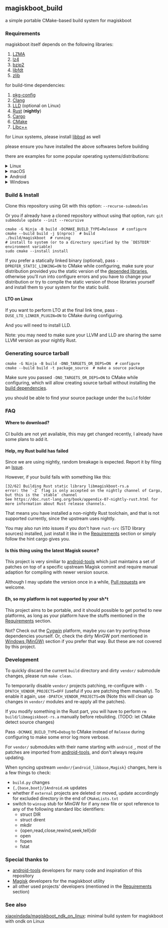 ## magiskboot_build

a simple portable CMake-based build system for magiskboot

### Requirements

magiskboot itself depends on the following libraries:

1. [LZMA][LZMA]
2. [lz4][lz4]
3. [bzip2][bzip]
4. [libfdt][libfdt]
5. [zlib][zlib]

for build-time dependencies:

1. [pkg-config][pkg-config]
2. [Clang][Clang]
3. [LLD][LLD] (optional on Linux)
4. [Rust][Rust] (**nightly**)
5. [Cargo][Cargo]
6. [CMake][CMake]
7. [Libc++][Libcxx]

for Linux systems, please install [libbsd][libbsd] as well

please ensure you have installed the above softwares before building

there are examples for some popular operating systems/distributions:

<details><summary>Linux</summary>

#### Ubuntu 22.04 (jammy)

install nightly Rust via [rustup][rustup] first

````shell
sudo apt update
sudo apt upgrade  # upgrade all existing packages (optional)
# replace clang-15, libc++-15-dev, libc++abi-15-dev with clang, libc++-dev and libc++abi-dev
#  if your Ubuntu is too old, do the same for lld if you want to use it
sudo apt install build-essential lzma-dev liblzma-dev liblz4-dev libbz2-dev libfdt-dev \
                 zlib1g-dev pkgconf clang-15 libc++-15-dev libc++abi-15-dev cmake \
                 ninja-build libbsd-dev  # optional: lld-15
rustup component add rust-src  # install STD library source
# the following cmds are only for Ubuntu jammy:
mkdir ~/.bin
ln -s `which clang-15` ~/.bin/clang
ln -s `which clang++-15` ~/.bin/clang++

# optional:
# ln -s `which lld-15` ~/.bin/lld

# finally 
export PATH=~/.bin:$PATH
````

#### Alpine Linux (edge)

install nightly Rust via [rustup][rustup] (can be installed with `apk`) first

````shell
sudo apk update
sudo apk upgrade  # upgrade all existing packages (recommended)
sudo apk add build-base xz-dev lz4-dev bzip2-dev dtc-dev zlib-dev \
        pkgconf clang libc++-dev cmake samurai libbsd-dev  # optional: lld
rustup component add rust-src  # install STD library source
````

#### archlinux

install nightly Rust via [rustup][rustup] (can be installed with `pacman`) first

````shell
sudo pacman -Su  # sync and upgrade all existing packages
sudo pacman -S --needed base-devel xz lz4 bzip2 dtc zlib pkgconf clang libc++ cmake ninja libbsd  # optional: lld
rustup component add rust-src  # install STD library source
````

</details>

<details><summary>macOS</summary>

#### macOS Big Sur (or higher verison)

install [Homebrew][Homebrew] first

````shell
brew update
brew upgrade  # upgrade all existing packages (optional)
brew install binutils xz lz4 bzip2 dtc zlib pkgconf llvm cmake ninja rustup-init
rustup-init  # install nightly Rust here
mkdir ~/.bin
for x in $HOMEBREW_PREFIX/opt/binutils/bin/*; do ln -s $x ~/.bin; done
unlink ~/.bin/strip  # avoids "Killed 9" error
export PATH=$HOMEBREW_PREFIX/opt/llvm/bin:~/.bin:$PATH
````

</details>

<details><summary>Android</summary>

#### Termux

Building on Termux is no longer supported.

while it's still possible, you will need to compile a nightly Rust toolchain from source, by yourself.

NOTE: the one provided by `tur-repo` is outdated and no longer work in the latest Termux distribution.

Recommend directly using `libmagiskboot.so` extracted from the Magisk APK, it's just a static ELF program.

````shell
apt update
apt upgrade  # upgrade all existing packages (optional)
apt install tur-repo  # for nightly Rust package
apt install build-essentials liblzma liblz4 libbz2 dtc zlib pkg-config \
            clang lld rustc-nightly rust-src-nightly cmake ninja libbsd
````

</details>

<details><summary>Windows</summary>

#### Windows (MinGW)

> **Note**
> A minor amount of POSIX functions in `src/winsup/*_compat.c` are currently stubbed and no-op (e.g. chmod, chown, mknod), but it shouldn't cause too much trouble for magiskboot to work.
>
> However, if you know a better way to do this, please feel free to open a Pull Request to change it :)

Install [MSYS2][MSYS2] first, use the MINGW64 Terminal. Change the setting for `mintty.exe` and give it administrator permission (needed for using native symlinks).

don't forget to set this environtment variable to allow symlinks to work properly: `export MSYS=winsymlinks:native` (required for the build I guess)

install nightly Rust via [rustup][rustup] (Please choose the GNU ABI)

````shell
pacman -Syu  # upgrade all existing packages (optional, you may need to do this for multiple times)
pacman -S base-devel cygpath mingw-w64-x86_64-{xz,lz4,bzip2,dtc,zlib,pkgconf,clang,lld,cmake,libc++,ninja}
rustup component add rust-src  # install STD library source
````

There is also an old MinGW port, it works great:

[svoboda18/magiskboot](https://github.com/svoboda18/magiskboot.git): a dirty Windows port with custom GNU Make based build system

Or you can try the Cygwin port below (it already kinda works).

#### Cygwin (WIP)

To build for Cygwin, you need to compile a nightly Rust toolchain from source, for more info: [Cygwin Rust porting](https://gist.github.com/ookiineko/057eb3a91825313caeaf6d793a33b0b2)

Currently Cygwin Rust has no host tools support, so you have patch the CMakeLists and make it cross-compile for Cygwin.

NOTE: This project doesn't support cross-compiling for now, but it should be easy to get patched to support that.

You will also need to compile the LLVM/Clang from source to add Cygwin target, see: [my unofficial cygports](https://github.com/orgs/ookiineko-cygpkg/repositories)

</details>

### Build & Install

Clone this repository using Git with this option: `--recurse-submodules`

Or you if already have a cloned repository without using that option, run: `git submodule update --init --recursive`

````shell
cmake -G Ninja -B build -DCMAKE_BUILD_TYPE=Release  # configure
cmake --build build -j $(nproc)  # build
./build/magiskboot  # running
# install to system (or to a directory specified by the `DESTDIR' environment variable)
sudo cmake --install install
````

If you prefer a statically linked binary (optional), pass `-DPREFER_STATIC_LINKING=ON` to CMake while configuring, make sure your distribution provided you the static version of the [depended libraries](#requirements), otherwise you'll run into configure errors and you have to change your distribution or try to compile the static version of those libraries yourself and install them to your system for the static build.

#### LTO on Linux

If you want to perform LTO at the final link time, pass `-DUSE_LTO_LINKER_PLUGIN=ON` to CMake during configuring.

And you will need to install LLD.

Note: you may need to make sure your LLVM and LLD are sharing the same LLVM version as your nightly Rust.

### Generating source tarball

````shell
cmake -G Ninja -B build -DNO_TARGETS_OR_DEPS=ON  # configure
cmake --build build -t package_source  # make a source package
````

Make sure you passed `-DNO_TARGETS_OR_DEPS=ON` to CMake while configuring, which will allow creating source tarball without installing the [build dependencies](#requirements).

you should be able to find your source package under the `build` folder

### FAQ

#### Where to download?

CI builds are not yet available, this may get changed recently, I already have some plans to add it.

#### Help, my Rust build has failed

Since we are using nightly, random breakage is expected. Report it by filing an [Issue](../../issues).

However, if your build fails with something like this:

````text
[32/62] Building Rust static library libmagiskboot-rs.a
error: the `-Z` flag is only accepted on the nightly channel of Cargo, but this is the `stable` channel
See https://doc.rust-lang.org/book/appendix-07-nightly-rust.html for more information about Rust release channels.
````

That means you have installed a non-nightly Rust toolchain, and that is not supported currently, since the upstream uses nightly.

You may also run into issues if you don't have `rust-src` (STD library sources) installed, just install it like in the [Requirements](#requirements) section or simply follow the hint cargo gives you.

#### Is this thing using the latest Magisk source?

This project is very similiar to [android-tools][android-tools] which just maintains a set of patches on top of a specific upstream Magisk commit and require manual adaption for compiling with newer version source.

Although I may update the version once in a while, [Pull requests](../../pulls) are welcome.

#### Eh, so my platform is not supported by your sh*t

This project aims to be portable, and it should possible to get ported to new platforms, as long as your platform have the stuffs mentioned in the [Requirements](#requirements) section.

Not? Check out the [Cygwin](#cygwin-wip) platform, maybe you can try porting those dependencies yourself.
Or, check the dirty MinGW port mentioned in [Windows (MinGW)](#windows-mingw) section if you prefer that way. But these are not covered by this project.

### Development

To quickly discard the current `build` directory and dirty `vendor/` submodule changes, please run `make clean`.

To temporarily disable `vendor/` projects patching, re-configure with `-DPATCH_VENDOR_PROJECTS=OFF` (useful if you are patching them manually).
To enable it again, use `-DPATCH_VENDOR_PROJECTS=ON` (Note this will clean up changes in `vendor/` modules and re-apply all the patches).

If you modify something in the Rust part, you will have to perform `rm build/libmagiskboot-rs.a` manually before rebuilding. (TODO: let CMake detect source changes)

Pass `-DCMAKE_BUILD_TYPE=Debug` to CMake instead of `Release` during configuring to make some error log more verbose.

For `vendor/` submodules with their name starting with `android_`, most of the patches are imported from [android-tools][android-tools], and don't always require updating.

When syncing upstream `vendor/{android_libbase,Magisk}` changes, here is a few things to check:
  * `build.py` changes
  * `{,{base,boot}/}Android.mk` updates
  * whether if `external` projects are deleted or moved, update accordingly for excluded directory in the end of `CMakeLists.txt`
  * switch to `winsup` stub for MinGW for if any new file or spot reference to any of the following standard libc identifiers:
    * struct DIR
    * struct dirent
    * mkdir
    * {open,read,close,rewind,seek,tell}dir
    * open
    * fopen
    * fstat

### Special thanks to

- [android-tools][android-tools] developers for many code and inspiration of this repository
- [Magisk][Magisk] developers for the magiskboot utility
- all other used projects' developers (mentioned in the [Requirements](#requirements) section)

### See also

[xiaoxindada/magiskboot_ndk_on_linux][magiskboot_ndk_on_linux]: minimal build system for magiskboot with ondk on Linux

[pkg-config]: https://www.freedesktop.org/wiki/Software/pkg-config/
[LZMA]: https://tukaani.org/lzma/
[lz4]: https://lz4.github.io/lz4/
[bzip]: http://www.bzip.org/
[libfdt]: https://github.com/kernkonzept/libfdt.git
[zlib]: https://zlib.net/
[Clang]: https://clang.llvm.org/
[LLD]: https://lld.llvm.org/
[Rust]: https://www.rust-lang.org/
[Cargo]: https://doc.rust-lang.org/cargo/
[CMake]: https://cmake.org/
[Magisk]: https://github.com/topjohnwu/Magisk.git
[android-tools]: https://github.com/nmeum/android-tools
[libbsd]: https://libbsd.freedesktop.org/
[rustup]: https://rustup.rs/
[Homebrew]: https://brew.sh/
[Libcxx]: https://libcxx.llvm.org/
[MSYS2]: https://www.msys2.org/
[Git-for-Windows]: https://gitforwindows.org/
[magiskboot_ndk_on_linux]: https://github.com/xiaoxindada/magiskboot_ndk_on_linux
